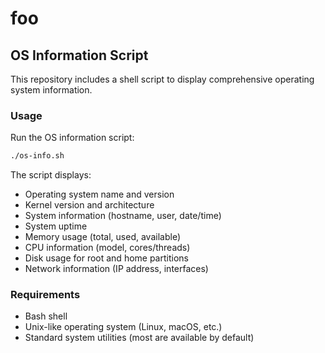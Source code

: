 # foo

## OS Information Script

This repository includes a shell script to display comprehensive operating system information.

### Usage

Run the OS information script:

```bash
./os-info.sh
```

The script displays:
- Operating system name and version
- Kernel version and architecture
- System information (hostname, user, date/time)
- System uptime
- Memory usage (total, used, available)
- CPU information (model, cores/threads)
- Disk usage for root and home partitions
- Network information (IP address, interfaces)

### Requirements

- Bash shell
- Unix-like operating system (Linux, macOS, etc.)
- Standard system utilities (most are available by default)
